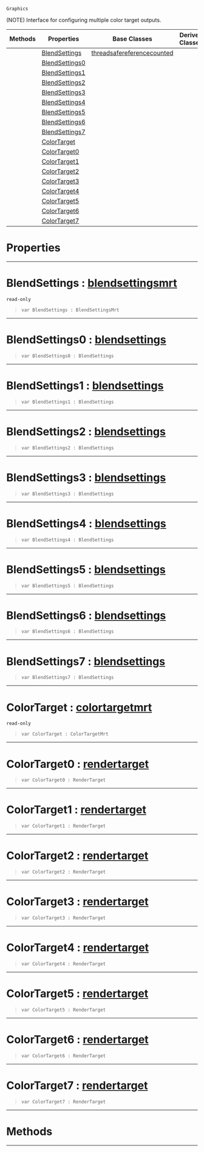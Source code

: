  `Graphics`

(NOTE) Interface for configuring multiple color target outputs.

|Methods|Properties|Base Classes|Derived Classes|
|---|---|---|---|
| |[ BlendSettings](https://plasmaengine.github.io/PlasmaDocs/Plasma1/C++/code_reference/class_reference/multirendertarget.md#blendsettings-plasma-engin)|[threadsafereferencecounted](https://plasmaengine.github.io/PlasmaDocs/Plasma1/C++/code_reference/class_reference/threadsafereferencecounted.md)| |
| |[ BlendSettings0](https://plasmaengine.github.io/PlasmaDocs/Plasma1/C++/code_reference/class_reference/multirendertarget.md#blendsettings0-plasma-engi)| | |
| |[ BlendSettings1](https://plasmaengine.github.io/PlasmaDocs/Plasma1/C++/code_reference/class_reference/multirendertarget.md#blendsettings1-plasma-engi)| | |
| |[ BlendSettings2](https://plasmaengine.github.io/PlasmaDocs/Plasma1/C++/code_reference/class_reference/multirendertarget.md#blendsettings2-plasma-engi)| | |
| |[ BlendSettings3](https://plasmaengine.github.io/PlasmaDocs/Plasma1/C++/code_reference/class_reference/multirendertarget.md#blendsettings3-plasma-engi)| | |
| |[ BlendSettings4](https://plasmaengine.github.io/PlasmaDocs/Plasma1/C++/code_reference/class_reference/multirendertarget.md#blendsettings4-plasma-engi)| | |
| |[ BlendSettings5](https://plasmaengine.github.io/PlasmaDocs/Plasma1/C++/code_reference/class_reference/multirendertarget.md#blendsettings5-plasma-engi)| | |
| |[ BlendSettings6](https://plasmaengine.github.io/PlasmaDocs/Plasma1/C++/code_reference/class_reference/multirendertarget.md#blendsettings6-plasma-engi)| | |
| |[ BlendSettings7](https://plasmaengine.github.io/PlasmaDocs/Plasma1/C++/code_reference/class_reference/multirendertarget.md#blendsettings7-plasma-engi)| | |
| |[ ColorTarget](https://plasmaengine.github.io/PlasmaDocs/Plasma1/C++/code_reference/class_reference/multirendertarget.md#colortarget-plasma-engine)| | |
| |[ ColorTarget0](https://plasmaengine.github.io/PlasmaDocs/Plasma1/C++/code_reference/class_reference/multirendertarget.md#colortarget0-plasma-engine)| | |
| |[ ColorTarget1](https://plasmaengine.github.io/PlasmaDocs/Plasma1/C++/code_reference/class_reference/multirendertarget.md#colortarget1-plasma-engine)| | |
| |[ ColorTarget2](https://plasmaengine.github.io/PlasmaDocs/Plasma1/C++/code_reference/class_reference/multirendertarget.md#colortarget2-plasma-engine)| | |
| |[ ColorTarget3](https://plasmaengine.github.io/PlasmaDocs/Plasma1/C++/code_reference/class_reference/multirendertarget.md#colortarget3-plasma-engine)| | |
| |[ ColorTarget4](https://plasmaengine.github.io/PlasmaDocs/Plasma1/C++/code_reference/class_reference/multirendertarget.md#colortarget4-plasma-engine)| | |
| |[ ColorTarget5](https://plasmaengine.github.io/PlasmaDocs/Plasma1/C++/code_reference/class_reference/multirendertarget.md#colortarget5-plasma-engine)| | |
| |[ ColorTarget6](https://plasmaengine.github.io/PlasmaDocs/Plasma1/C++/code_reference/class_reference/multirendertarget.md#colortarget6-plasma-engine)| | |
| |[ ColorTarget7](https://plasmaengine.github.io/PlasmaDocs/Plasma1/C++/code_reference/class_reference/multirendertarget.md#colortarget7-plasma-engine)| | |


 #  Properties


---  
 #  BlendSettings : [blendsettingsmrt](https://plasmaengine.github.io/PlasmaDocs/Plasma1/C++/code_reference/class_reference/blendsettingsmrt.md)

 `read-only`

> 
> ``` lang=cpp, name=Lightning
> var BlendSettings : BlendSettingsMrt


---  
 #  BlendSettings0 : [blendsettings](https://plasmaengine.github.io/PlasmaDocs/Plasma1/C++/code_reference/class_reference/blendsettings.md)

> 
> ``` lang=cpp, name=Lightning
> var BlendSettings0 : BlendSettings


---  
 #  BlendSettings1 : [blendsettings](https://plasmaengine.github.io/PlasmaDocs/Plasma1/C++/code_reference/class_reference/blendsettings.md)

> 
> ``` lang=cpp, name=Lightning
> var BlendSettings1 : BlendSettings


---  
 #  BlendSettings2 : [blendsettings](https://plasmaengine.github.io/PlasmaDocs/Plasma1/C++/code_reference/class_reference/blendsettings.md)

> 
> ``` lang=cpp, name=Lightning
> var BlendSettings2 : BlendSettings


---  
 #  BlendSettings3 : [blendsettings](https://plasmaengine.github.io/PlasmaDocs/Plasma1/C++/code_reference/class_reference/blendsettings.md)

> 
> ``` lang=cpp, name=Lightning
> var BlendSettings3 : BlendSettings


---  
 #  BlendSettings4 : [blendsettings](https://plasmaengine.github.io/PlasmaDocs/Plasma1/C++/code_reference/class_reference/blendsettings.md)

> 
> ``` lang=cpp, name=Lightning
> var BlendSettings4 : BlendSettings


---  
 #  BlendSettings5 : [blendsettings](https://plasmaengine.github.io/PlasmaDocs/Plasma1/C++/code_reference/class_reference/blendsettings.md)

> 
> ``` lang=cpp, name=Lightning
> var BlendSettings5 : BlendSettings


---  
 #  BlendSettings6 : [blendsettings](https://plasmaengine.github.io/PlasmaDocs/Plasma1/C++/code_reference/class_reference/blendsettings.md)

> 
> ``` lang=cpp, name=Lightning
> var BlendSettings6 : BlendSettings


---  
 #  BlendSettings7 : [blendsettings](https://plasmaengine.github.io/PlasmaDocs/Plasma1/C++/code_reference/class_reference/blendsettings.md)

> 
> ``` lang=cpp, name=Lightning
> var BlendSettings7 : BlendSettings


---  
 #  ColorTarget : [colortargetmrt](https://plasmaengine.github.io/PlasmaDocs/Plasma1/C++/code_reference/class_reference/colortargetmrt.md)

 `read-only`

> 
> ``` lang=cpp, name=Lightning
> var ColorTarget : ColorTargetMrt


---  
 #  ColorTarget0 : [rendertarget](https://plasmaengine.github.io/PlasmaDocs/Plasma1/C++/code_reference/class_reference/rendertarget.md)

> 
> ``` lang=cpp, name=Lightning
> var ColorTarget0 : RenderTarget


---  
 #  ColorTarget1 : [rendertarget](https://plasmaengine.github.io/PlasmaDocs/Plasma1/C++/code_reference/class_reference/rendertarget.md)

> 
> ``` lang=cpp, name=Lightning
> var ColorTarget1 : RenderTarget


---  
 #  ColorTarget2 : [rendertarget](https://plasmaengine.github.io/PlasmaDocs/Plasma1/C++/code_reference/class_reference/rendertarget.md)

> 
> ``` lang=cpp, name=Lightning
> var ColorTarget2 : RenderTarget


---  
 #  ColorTarget3 : [rendertarget](https://plasmaengine.github.io/PlasmaDocs/Plasma1/C++/code_reference/class_reference/rendertarget.md)

> 
> ``` lang=cpp, name=Lightning
> var ColorTarget3 : RenderTarget


---  
 #  ColorTarget4 : [rendertarget](https://plasmaengine.github.io/PlasmaDocs/Plasma1/C++/code_reference/class_reference/rendertarget.md)

> 
> ``` lang=cpp, name=Lightning
> var ColorTarget4 : RenderTarget


---  
 #  ColorTarget5 : [rendertarget](https://plasmaengine.github.io/PlasmaDocs/Plasma1/C++/code_reference/class_reference/rendertarget.md)

> 
> ``` lang=cpp, name=Lightning
> var ColorTarget5 : RenderTarget


---  
 #  ColorTarget6 : [rendertarget](https://plasmaengine.github.io/PlasmaDocs/Plasma1/C++/code_reference/class_reference/rendertarget.md)

> 
> ``` lang=cpp, name=Lightning
> var ColorTarget6 : RenderTarget


---  
 #  ColorTarget7 : [rendertarget](https://plasmaengine.github.io/PlasmaDocs/Plasma1/C++/code_reference/class_reference/rendertarget.md)

> 
> ``` lang=cpp, name=Lightning
> var ColorTarget7 : RenderTarget


---  
 #  Methods


---  
 

 